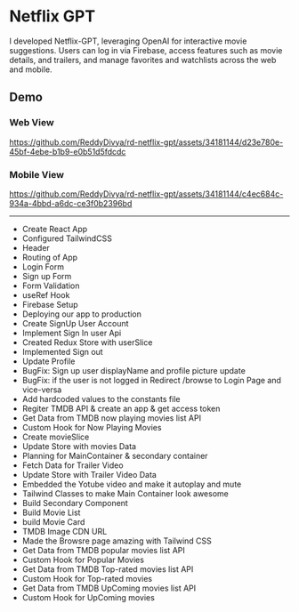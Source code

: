 # Netflix GPT

I developed Netflix-GPT, leveraging OpenAI for interactive movie suggestions. Users can log in via Firebase, access features such as movie details, and trailers, and manage favorites and watchlists across the web and mobile.

## Demo

### Web View
https://github.com/ReddyDivya/rd-netflix-gpt/assets/34181144/d23e780e-45bf-4ebe-b1b9-e0b51d5fdcdc

### Mobile View

https://github.com/ReddyDivya/rd-netflix-gpt/assets/34181144/c4ec684c-934a-4bbd-a6dc-ce3f0b2396bd

---

- Create React App
- Configured TailwindCSS
- Header
- Routing of App
- Login Form
- Sign up Form
- Form Validation
- useRef Hook
- Firebase Setup
- Deploying our app to production
- Create SignUp User Account
- Implement Sign In user Api
- Created Redux Store with userSlice
- Implemented Sign out
- Update Profile
- BugFix: Sign up user displayName and profile picture update
- BugFix: if the user is not logged in Redirect /browse to Login Page and vice-versa
- Add hardcoded values to the constants file
- Regiter TMDB API & create an app & get access token
- Get Data from TMDB now playing movies list API
- Custom Hook for Now Playing Movies
- Create movieSlice
- Update Store with movies Data
- Planning for MainContainer & secondary container
- Fetch Data for Trailer Video
- Update Store with Trailer Video Data
- Embedded the Yotube video and make it autoplay and mute
- Tailwind Classes to make Main Container look awesome
- Build Secondary Component
- Build Movie List
- build Movie Card
- TMDB Image CDN URL
- Made the Browsre page amazing with Tailwind CSS
- Get Data from TMDB popular movies list API
- Custom Hook for Popular Movies
- Get Data from TMDB Top-rated movies list API
- Custom Hook for Top-rated movies
- Get Data from TMDB UpComing movies list API
- Custom Hook for UpComing movies
